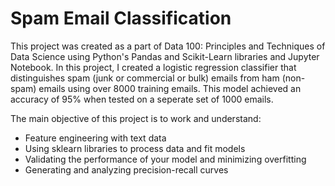 # Spam Email Classification

This project was created as a part of Data 100: Principles and Techniques of Data Science using Python's Pandas and Scikit-Learn libraries and Jupyter Notebook. In this project, I created a logistic regression classifier that distinguishes spam (junk or commercial or bulk) emails from ham (non-spam) emails using over 8000 training emails. This model achieved an accuracy of 95% when tested on a seperate set of 1000 emails.

The main objective of this project is to work and understand:
  - Feature engineering with text data
  - Using sklearn libraries to process data and fit models
  - Validating the performance of your model and minimizing overfitting
  - Generating and analyzing precision-recall curves
